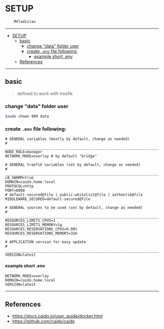 # SETUP

```sh
    MVladislav
```

---

- [SETUP](#setup)
  - [basic](#basic)
    - [change "data" folder user](#change-data-folder-user)
    - [create `.env` file following:](#create-env-file-following)
      - [example short .env](#example-short-env)
  - [References](#references)

---

## basic

> defined to work with treafik

### change "data" folder user

```sh
$sudo chown 999 data
```

### create `.env` file following:

```env
# GENERAL variables (mostly by default, change as needed)
# ______________________________________________________________________________
NODE_ROLE=manager
NETWORK_MODE=overlay # by default "bridge"

# GENERAL traefik variables (set by default, change as needed)
# ______________________________________________________________________________
LB_SWARM=true
DOMAIN=caido.home.local
PROTOCOL=http
PORT=8080
# default-secured@file | public-whitelist@file | authentik@file
MIDDLEWARE_SECURED=default-secured@file

# GENERAL sources to be used (set by default, change as needed)
# ______________________________________________________________________________
RESOURCES_LIMITS_CPUS=1
RESOURCES_LIMITS_MEMORY=1g
RESOURCES_RESERVATIONS_CPUS=0.001
RESOURCES_RESERVATIONS_MEMORY=32m

# APPLICATION version for easy update
# ______________________________________________________________________________
VERSION=latest
```

#### example short .env

```env
NETWORK_MODE=overlay
DOMAIN=caido.home.local
VERSION=latest
```

---

## References

- <https://docs.caido.io/user_guide/docker.html>
- <https://github.com/caido/caido>
